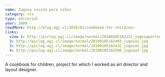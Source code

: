 ```yaml
---
name: Jugosa cocina para niños
category: vis
type: editorial
year: 2009
readMore: http://blog.agj.cl/2010/01/cookbook-for-children/
links:
  view 1: http://piclog.agj.cl/image/normal/20100105162252_jugosaportada.jpg
  2: http://piclog.agj.cl/image/normal/20100105162403_jugosa1.jpg
  3: http://piclog.agj.cl/image/normal/20100105162432_jugosa2.jpg
  4: http://piclog.agj.cl/image/normal/20100105162500_jugosa3.jpg
---
```



A cookbook for children, project for which I worked as art director and layout designer.
